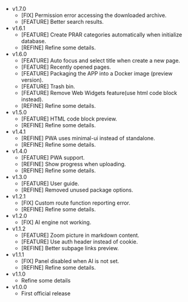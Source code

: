- v1.7.0
  - [FIX] Permission error accessing the downloaded archive.
  - [FEATURE] Better search results.
- v1.6.1
  - [FEATURE] Create PRAR categories automatically when initialize database.
  - [REFINE] Refine some details.
- v1.6.0
  - [FEATURE] Auto focus and select title when create a new page.
  - [FEATURE] Recently opened pages.
  - [FEATURE] Packaging the APP into a Docker image (preview version).
  - [FEATURE] Trash bin.
  - [FEATURE] Remove Web Widgets feature(use html code block instead).
  - [REFINE] Refine some details.
- v1.5.0
  - [FEATURE] HTML code block preview.
  - [REFINE] Refine some details.
- v1.4.1
  - [REFINE] PWA uses minimal-ui instead of standalone.
  - [REFINE] Refine some details.
- v1.4.0
  - [FEATURE] PWA support.
  - [REFINE] Show progress when uploading.
  - [REFINE] Refine some details.
- v1.3.0
  - [FEATURE] User guide.
  - [REFINE] Removed unused package options.
- v1.2.1
  - [FIX] Custom route function reporting error.
  - [REFINE] Refine some details.
- v1.2.0
  - [FIX] AI engine not working.
- v1.1.2
  - [FEATURE] Zoom picture in markdown content.
  - [FEATURE] Use auth header instead of cookie.
  - [REFINE] Better subpage links preview.
- v1.1.1
  - [FIX] Panel disabled when AI is not set.
  - [REFINE] Refine some details.
- v1.1.0
  - Refine some details
- v1.0.0
  - First official release

